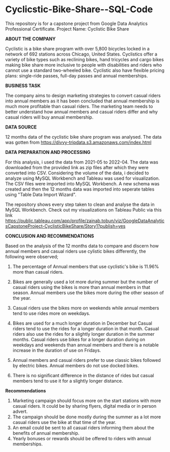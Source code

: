 # Cyclicstic-Bike-Share--SQL-Code
This repository is for a capstone project from Google Data Analytics Professional Certificate.
Project Name: Cyclistic Bike Share 

**ABOUT THE COMPANY**

Cyclistic is a bike share program with over 5,800 bicycles locked in a network of 692 stations across Chicago, United States. Cyclistics offer a variety of bike types such as reclining bikes, hand tricycles and cargo bikes making bike share more inclusive to people with disabilities and riders who cannot use a standard two-wheeled bike. Cyclistic also have flexible pricing plans: single-ride passes, full-day passes and annual memberships. 

**BUSINESS TASK**

The company aims to design marketing strategies to convert casual riders into annual members as it has been concluded that annual membership is much more profitable than casual riders. The marketing team needs to better understand how annual members and casual riders differ and why casual riders will buy annual membership. 

**DATA SOURCE**

12 months data of the cyclistic bike share program was analysed. The data was gotten from https://divvy-tripdata.s3.amazonaws.com/index.html

**DATA PREPARATION AND PROCESSING**

For this analysis, i used the data from 2021-05 to 2022-04. The data was downloaded from the provided link as zip files after which they were converted into CSV. Considering the volume of the data, i decided to analyze using MySQL Workbench and Tableau was used for visualization.
The CSV files were imported into MySQL Workbench. A new schema was created and then the 12 months data was imported into seperate tables using "Table Data Import Wizard". 

The repository shows every step taken to clean and analyse the data in MySQL Workbench. 
Check out my visualizations on Tableau Public via this link https://public.tableau.com/app/profile/zainab.tobun/viz/GoogleDataAnalyticsCapstoneProject-CyclisticBikeShare/Story1?publish=yes

**CONCLUSION AND RECOMMENDATIONS**

Based on the analysis of the 12 months data to compare and discern how annual members and casual riders use cylistic bikes differently, the following were observed;

1.  The percentage of Annual members that use cyclistic's bike is 11.96% more than casual riders.

2.  Bikes are generally used a lot more during summer but the number of casual riders using the bikes is more than annual members in that season. Annual members use the bikes more during the other season of the year. 

3.  Casual riders use the bikes more on weekends while annual members tend to use rides more on weekdays.

4.  Bikes are used for a much longer duration in December but  Casual riders tend to use the rides for a longer duration in that month. Casual riders also use the rides for a slightly longer duration in the summer months. Casual riders use bikes for a longer duration during on weekdays and weekends than annual members and there is a notable increase in the duration of use on Fridays. 

5.  Annual members and casual riders prefer to use classic bikes followed by electric bikes. Annual members do not use docked bikes.  

6.  There is no significant difference in the distance of rides but casual members tend to use it for a slightly longer distance.

**Recommendations**

1. Marketing campaign should focus more on the start stations with more casual riders. It could be by sharing flyers, digital media  or in person advert.
2. The campaign should be done mostly during the summer as a lot more casual riders use the bike at that time of the year.
3. An email could be sent to all casual riders informing them about the benefits of annual membership.
4. Yearly bonuses or rewards should be offered to riders with annual memberships. 


